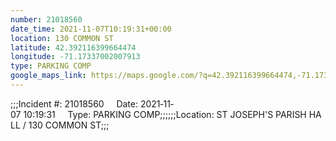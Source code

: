 ```yaml
---
number: 21018560
date_time: 2021-11-07T10:19:31+00:00
location: 130 COMMON ST
latitude: 42.392116399664474
longitude: -71.17337002007913
type: PARKING COMP
google_maps_link: https://maps.google.com/?q=42.392116399664474,-71.17337002007913
---
```


;;;Incident #: 21018560     Date: 2021‐11‐07 10:19:31     Type: PARKING COMP;;;;;;Location: ST JOSEPH'S PARISH HALL / 130 COMMON ST;;;
